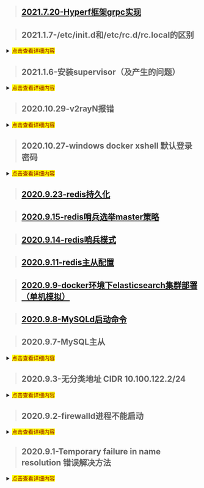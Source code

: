 > ## [2021.7.20-Hyperf框架grpc实现](./my/sourceAnalysis/hyperf-grpc)

> ## 2021.1.7-/etc/init.d和/etc/rc.d/rc.local的区别
<details>
  <summary><mark><font color=darkred>点击查看详细内容</font></mark></summary>

- /etc/init.d 是一个目录（这个目录里面用于放置shell脚本，注意是脚本）：
    - 是/etc/rc.d/init.d的软链接
    - 这些脚本是启动脚本，用于Linux中服务的启动、停止、重启
    - 比如各种Linux中的服务都会有启动脚本放在这里，像是ssh服务的文件sshd，nginx、php-fpm的启动文件
- /etc/rc.d/rc.local 是一个文件（这个文件用于用户自定义开机启动程序）
    - 也就是说用户可以把需要开机启动的命令、运行可执行脚本的命令写入这个文件，这样就可以在系统启动时自动执行这个命令
    - 比如把一个shell脚本的完整路径写入这个文件，那这个shell脚本就会在开机后自动执行
    
- 为了方便理解，这里我们放一个详细介绍Linux启动流程的链接
    - [进去看看](./my/knowledgePoint/linuxStartProcessFlow)

</details>

> ## 2021.1.6-安装supervisor（及产生的问题）
<details>
  <summary><mark><font color=darkred>点击查看详细内容</font></mark></summary>

- 安装：
    ```
    # 安装Supervisor
    $ yum install python-setuptools 
    $ easy_install supervisor

    $ # 自定义配置Supervisor
    $ mkdir -vp /etc/supervisor/supervisord.d
    $ cd /etc/supervisor
    $ touch supervisord.conf
    $ echo_supervisord_conf > /etc/supervisor/supervisord.conf
    ```

- 配置：
    - 打开supervisord.conf
    - 文件最后面的位置，改为： [include] files = supervisord.d/*.ini

- 配置守护进程的配置文件
    ```
    [program:项目名称]
    command=bash 脚本.sh 
    directory=/root
    autostart=true
    autorestart=true
    stderr_logfile=/var/log/日志.err.log
    stdout_logfile=/var/log/日志.out.log 
    environment=ASPNETCORE_ENVIRONMENT=Production 
    user=root
    stopsignal=INT
    startsecs=1
    ```
- 运行 

    ```
    $ supervisord -c /etc/supervisor/supervisord.conf
    ```
- 检查运行情况
    ```
    // 查看守护进程状态
    $ supervisorctl status
    // 查看supervisor进程是否启动
    $ ps -ef | grep supervisor
    ```
- 问题：
    - 解决 unix:///tmp/supervisor.sock no such file 问题
    ```
    // 打开配置文件
    $ vim /etc/supervisord.conf
    
    // 这里把所有的/tmp开头的路径改掉
    // tmp文件夹下容易被linux自动清掉
    // 例子：/tmp/supervisor.sock 改成 /var/run/supervisor.sock
    ```

</details>

> ## 2020.10.29-v2rayN报错

<details>
  <summary><mark><font color=darkred>点击查看详细内容</font></mark></summary>

- 报错内容：

    ```
    failed to read response header > websocket: close 1000 (normal)
    ```
- 错误原因：系统时间与服务器时间不一致
- 解决办法：校准系统时间

</details>

> ## 2020.10.27-windows docker xshell 默认登录密码

<details>
  <summary><mark><font color=darkred>点击查看详细内容</font></mark></summary>

- boot2docker用户和密码

| 用户    | 密码   | 进入方式 |
|--------|--------|------|
| docker | tcuser | ssh  |
| root   |        | command：sudo -i (docker用户下执行)  |

</details>

> ## [2020.9.23-redis持久化](./interview/redis?id=持久化)

> ## [2020.9.15-redis哨兵选举master策略](./interview/redis?id=哨兵选举策略)

> ## [2020.9.14-redis哨兵模式](./interview/redis?id=哨兵配置)

> ## [2020.9.11-redis主从配置](./interview/redis?id=主从配置)

> ## [2020.9.9-docker环境下elasticsearch集群部署（单机模拟）](./interview/elasticsearch?id=docker环境下集群部署（单机模拟）)

> ## [2020.9.8-MySQLd启动命令](./interview/mysql/mysql?id=mysqld启动命令)

> ## 2020.9.7-MySQL主从

<details>
  <summary><mark><font color=darkred>点击查看详细内容</font></mark></summary>

- MySQL主从服务器配置
    - MySQL版本：8.0.21
    - [主从同步的机制](./interview/mysql/mysql?id=数据库主从复制原理)
    - [步骤](./interview/mysql/mysql?id=主从复制操作)

</details>

> ## 2020.9.3-无分类地址 CIDR 10.100.122.2/24

<details>
  <summary><mark><font color=darkred>点击查看详细内容</font></mark></summary>

- 无分类地址 CIDR

    正因为 IP 分类存在许多缺点，所以后面提出了无分类地址的方案，即 CIDR。

    这种方式不再有分类地址的概念，32 比特的 IP 地址被划分为两部分，前面是网络号，后面是主机号。

    “ 怎么划分网络号和主机号的呢？
    ”
    表示形式 a.b.c.d/x，其中 /x 表示前 x 位属于网络号， x 的范围是 0 ~ 32，这就使得 IP 地址更加具有灵活性。

    比如 10.100.122.2/24，这种地址表示形式就是 CIDR，/24 表示前 24 位是网络号，剩余的 8 位是主机号。

    ![cidr](./images/cidr.jpg)

</details>

> ## 2020.9.2-firewalld进程不能启动

<details>
  <summary><mark><font color=darkred>点击查看详细内容</font></mark></summary>

- firewalld进程启动不了（报错超时）[参考链接](https://blog.csdn.net/crynono/article/details/76132611)
    
    - 报错信息如下
    ```
    [root@VM_0_6_centos ~]#  systemctl status firewalld 
    ● firewalld.service - firewalld - dynamic firewall daemon
    Loaded: loaded (/usr/lib/systemd/system/firewalld.service; disabled; vendor preset: enabled)
    Active: failed (Result: timeout) since Wed 2020-09-02 10:19:58 CST; 4s ago
        Docs: man:firewalld(1)
    Process: 31626 ExecStart=/usr/sbin/firewalld --nofork --nopid $FIREWALLD_ARGS (code=exited, status=0/SUCCESS)
    Main PID: 31626 (code=exited, status=0/SUCCESS)

    Sep 02 10:18:28 VM_0_6_centos systemd[1]: Starting firewalld - dynamic firewall daemon...
    Sep 02 10:18:28 VM_0_6_centos firewalld[31626]: WARNING: AllowZoneDrifting is enabled. This is considered an insecure configuration option. It will be removed in a future release. Please consider disabling it now.
    Sep 02 10:19:58 VM_0_6_centos systemd[1]: firewalld.service start operation timed out. Terminating.
    Sep 02 10:19:58 VM_0_6_centos systemd[1]: Failed to start firewalld - dynamic firewall daemon.
    Sep 02 10:19:58 VM_0_6_centos systemd[1]: Unit firewalld.service entered failed state.
    Sep 02 10:19:58 VM_0_6_centos systemd[1]: firewalld.service failed.

    ```
- 执行以下命令后，恢复running：
    ```
    systemctl stop firewalld;pkill -f firewalld;systemctl start firewalld
    ```
    - 对于该解决方法，网上的解释
    ```
    该方法参考来源：

    http://centosfaq.org/centos/centos-7-firewalldservice-operation-time-out-systemctl-firewalld-issues/

    来自官方的faq,给了一些解释： systemd didn’t know about the process that it didn’t start in the first place of course
    ```

</details>

> ## 2020.9.1-Temporary failure in name resolution 错误解决方法

<details>
  <summary><mark><font color=darkred>点击查看详细内容</font></mark></summary>

## 问题产生：
    DNS服务器地址失效
        
## 解决：
    更换新的DNS服务器地址
    # /etc/resolv.conf它是DNS客户机配置文件，用于设置DNS服务器的IP地址及DNS域名
    nameserver 202.102.192.68

</details>